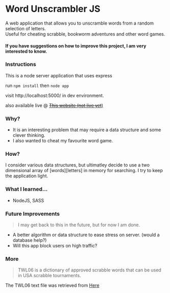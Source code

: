 # Word Unscrambler JS
A web application that allows you to unscramble words from a random selection of letters.  
Useful for cheating scrabble, bookworm adventures and other word games. 

#### If you have suggestions on how to improve this project, I am very interested to know.

### Instructions
This is a node server application that uses express

run ```npm install``` then ```node app```

visit http://localhost:5000/ in dev environment.

also available live @ [~~This website (not live yet~~)](https://www.google.com)

### Why?
* It is an interesting problem that may require a data structure and some clever thinking.  
* I also wanted to cheat my favourite word game.

### How?
I consider various data structures, but ultimatley decide to use a two dimensional array of [words][letters] in memory for searching. I try to keep the application light.  

### What I learned...
* NodeJS, SASS

### Future Improvements
> I may get back to this in the future, but for now I am done.
* A better algorithm or data structure to ease stress on server. (would a database help?)
* Will this app block users on high traffic?

### More
>TWL06 is a dictionary of approved scrabble words that can be used in USA scrabble tournaments.

The TWL06 text file was retrieved from [Here](https://opusthepenguin.wordpress.com/2011/05/19/sowpods-vs-twl/)
